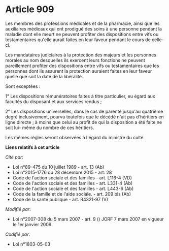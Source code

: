# Article 909

Les membres des professions médicales et de la pharmacie, ainsi que les auxiliaires médicaux qui ont prodigué des soins à une
personne pendant la maladie dont elle meurt ne peuvent profiter des dispositions entre vifs ou testamentaires qu'elle aurait
faites en leur faveur pendant le cours de celle-ci.

Les mandataires judiciaires à la protection des majeurs et les personnes morales au nom desquelles ils exercent leurs
fonctions ne peuvent pareillement profiter des dispositions entre vifs ou testamentaires que les personnes dont ils assurent
la protection auraient faites en leur faveur quelle que soit la date de la libéralité.

Sont exceptées :

1° Les dispositions rémunératoires faites à titre particulier, eu égard aux facultés du disposant et aux services rendus ;

2° Les dispositions universelles, dans le cas de parenté jusqu'au quatrième degré inclusivement, pourvu toutefois que le
décédé n'ait pas d'héritiers en ligne directe ; à moins que celui au profit de qui la disposition a été faite ne soit lui-
même du nombre de ces héritiers.

Les mêmes règles seront observées à l'égard du ministre du culte.

**Liens relatifs à cet article**

_Cité par_:

  - Loi n°89-475 du 10 juillet 1989 - art. 13 (Ab)
  - Loi n°2015-1776 du 28 décembre 2015 - art. 28
  - Code de l'action sociale et des familles - art. L116-4 (VD)
  - Code de l'action sociale et des familles - art. L331-4 (Ab)
  - Code de l'action sociale et des familles - art. L443-6 (Ab)
  - Code de la famille et de l'aide sociale. - art. 209 bis (Ab)
  - Code de la santé publique - art. R4321-97 (V)

_Modifié par_:

  - Loi n°2007-308 du 5 mars 2007 - art. 9 () JORF 7 mars 2007 en vigueur le 1er janvier 2009

_Codifié par_:

  - Loi n°1803-05-03
